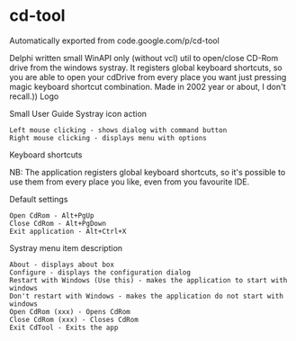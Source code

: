 # cd-tool
Automatically exported from code.google.com/p/cd-tool

Delphi written small WinAPI only (without vcl) util to open/close CD-Rom drive from the windows systray. It registers global keyboard shortcuts, so you are able to open your cdDrive from every place you want just pressing magic keyboard shortcut combination. Made in 2002 year or about, I don't recall.))
Logo

Small User Guide
Systray icon action

    Left mouse clicking - shows dialog with command button
    Right mouse clicking - displays menu with options 

Keyboard shortcuts

NB: The application registers global keyboard shortcuts, so it's possible to use them from every place you like, even from you favourite IDE.

Default settings

    Open CdRom - Alt+PgUp
    Close CdRom - Alt+PgDown
    Exit application - Alt+Ctrl+X 

Systray menu item description

    About - displays about box
    Configure - displays the configuration dialog
    Restart with Windows (Use this) - makes the application to start with windows
    Don't restart with Windows - makes the application do not start with windows
    Open CdRom (xxx) - Opens CdRom
    Close CdRom (xxx) - Closes CdRom
    Exit CdTool - Exits the app 


